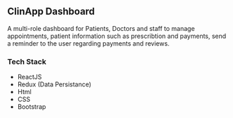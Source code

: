 
## ClinApp Dashboard

A multi-role dashboard for Patients, Doctors and staff to manage appointments, patient information such as prescribtion and payments, send a reminder to the user regarding payments and reviews. 

### Tech Stack ###

- ReactJS
- Redux (Data Persistance)
- Html
- CSS
- Bootstrap

